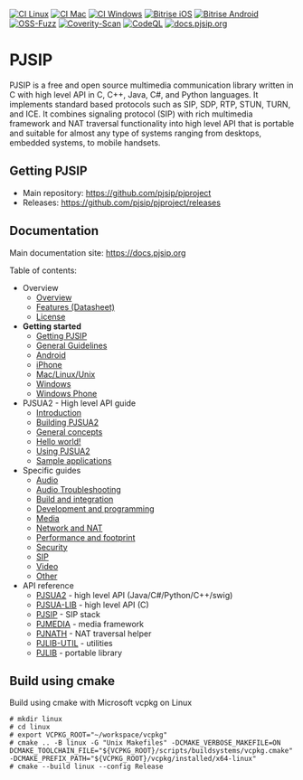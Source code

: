 
[![CI Linux](https://github.com/pjsip/pjproject/actions/workflows/ci-linux.yml/badge.svg)](https://github.com/pjsip/pjproject/actions/workflows/ci-linux.yml)
[![CI Mac](https://github.com/pjsip/pjproject/actions/workflows/ci-mac.yml/badge.svg)](https://github.com/pjsip/pjproject/actions/workflows/ci-mac.yml)
[![CI Windows](https://github.com/pjsip/pjproject/actions/workflows/ci-win.yml/badge.svg)](https://github.com/pjsip/pjproject/actions/workflows/ci-win.yml)
[![Bitrise iOS](https://img.shields.io/bitrise/70e79dc5-cae8-4cb7-a6cd-9a5bd3f3270f?token=tnXk2DZ71Zmd0qDMhFgiBg&label=CI%20iOS)](https://app.bitrise.io/app/70e79dc5-cae8-4cb7-a6cd-9a5bd3f3270f)
[![Bitrise Android](https://img.shields.io/bitrise/e4b6aade20ea9eb3?token=byZU0e1BJn_VYg2YuAs-cA&label=CI%20Android)](https://app.bitrise.io/app/e4b6aade20ea9eb3)
<BR>
[![OSS-Fuzz](https://oss-fuzz-build-logs.storage.googleapis.com/badges/pjsip.png)](https://oss-fuzz-build-logs.storage.googleapis.com/index.html#pjsip)
[![Coverity-Scan](https://scan.coverity.com/projects/905/badge.svg)](https://scan.coverity.com/projects/pjsip)
[![CodeQL](https://github.com/pjsip/pjproject/actions/workflows/codeql-analysis.yml/badge.svg)](https://github.com/pjsip/pjproject/actions/workflows/codeql-analysis.yml)
[![docs.pjsip.org](https://readthedocs.org/projects/pjsip/badge/?version=latest)](https://docs.pjsip.org/en/latest/)


# PJSIP

PJSIP is a free and open source multimedia communication library written in C with high level API in C, C++, Java, C#, and Python languages. It implements standard based protocols such as SIP, SDP, RTP, STUN, TURN, and ICE. It combines signaling protocol (SIP) with rich multimedia framework and NAT traversal functionality into high level API that is portable and suitable for almost any type of systems ranging from desktops, embedded systems, to mobile handsets.

## Getting PJSIP

- Main repository: https://github.com/pjsip/pjproject
- Releases: https://github.com/pjsip/pjproject/releases


## Documentation

Main documentation site: https://docs.pjsip.org

Table of contents:

- Overview
  - [Overview](https://docs.pjsip.org/en/latest/overview/intro.html)
  - [Features (Datasheet)](https://docs.pjsip.org/en/latest/overview/features.html)
  - [License](https://docs.pjsip.org/en/latest/overview/license.html)
- **Getting started**
  - [Getting PJSIP](https://docs.pjsip.org/en/latest/get-started/getting.html)
  - [General Guidelines](https://docs.pjsip.org/en/latest/get-started/general_guidelines.html)
  - [Android](https://docs.pjsip.org/en/latest/get-started/android/index.html)
  - [iPhone](https://docs.pjsip.org/en/latest/get-started/ios/index.html)
  - [Mac/Linux/Unix](https://docs.pjsip.org/en/latest/get-started/posix/index.html)
  - [Windows](https://docs.pjsip.org/en/latest/get-started/windows/index.html)
  - [Windows Phone](https://docs.pjsip.org/en/latest/get-started/windows-phone/index.html)
- PJSUA2 - High level API guide
  - [Introduction](https://docs.pjsip.org/en/latest/pjsua2/intro.html)
  - [Building PJSUA2](https://docs.pjsip.org/en/latest/pjsua2/building.html)
  - [General concepts](https://docs.pjsip.org/en/latest/pjsua2/general_concept.html)
  - [Hello world!](https://docs.pjsip.org/en/latest/pjsua2/building.html)
  - [Using PJSUA2](https://docs.pjsip.org/en/latest/pjsua2/using/index.html)
  - [Sample applications](https://docs.pjsip.org/en/latest/pjsua2/samples.html)
- Specific guides
  - [Audio](https://docs.pjsip.org/en/latest/specific-guides/index.html#audio)
  - [Audio Troubleshooting](https://docs.pjsip.org/en/latest/specific-guides/index.html#audio-troubleshooting)
  - [Build and integration](https://docs.pjsip.org/en/latest/specific-guides/index.html#build-integration)
  - [Development and programming](https://docs.pjsip.org/en/latest/specific-guides/index.html#development-programming)
  - [Media](https://docs.pjsip.org/en/latest/specific-guides/index.html#media)
  - [Network and NAT](https://docs.pjsip.org/en/latest/specific-guides/index.html#network-nat)
  - [Performance and footprint](https://docs.pjsip.org/en/latest/specific-guides/index.html#performance-footprint)
  - [Security](https://docs.pjsip.org/en/latest/specific-guides/index.html#security)
  - [SIP](https://docs.pjsip.org/en/latest/specific-guides/index.html#sip)
  - [Video](https://docs.pjsip.org/en/latest/specific-guides/index.html#video)
  - [Other](https://docs.pjsip.org/en/latest/specific-guides/index.html#other)
- API reference
  - [PJSUA2](https://docs.pjsip.org/en/latest/api/pjsua2/index.html) - high level API (Java/C#/Python/C++/swig)
  - [PJSUA-LIB](https://docs.pjsip.org/en/latest/api/pjsua-lib/index.html) - high level API (C)
  - [PJSIP](https://docs.pjsip.org/en/latest/api/pjsip/index.html) - SIP stack
  - [PJMEDIA](https://docs.pjsip.org/en/latest/api/pjmedia/index.html) - media framework
  - [PJNATH](https://docs.pjsip.org/en/latest/api/pjnath/index.html) - NAT traversal helper
  - [PJLIB-UTIL](https://docs.pjsip.org/en/latest/api/pjlib-util/index.html) - utilities
  - [PJLIB](https://docs.pjsip.org/en/latest/api/pjlib/index.html) - portable library

## Build using cmake

Build using cmake with Microsoft vcpkg on Linux

```shell
# mkdir linux
# cd linux
# export VCPKG_ROOT="~/workspace/vcpkg"
# cmake .. -B linux -G "Unix Makefiles" -DCMAKE_VERBOSE_MAKEFILE=ON DCMAKE_TOOLCHAIN_FILE="${VCPKG_ROOT}/scripts/buildsystems/vcpkg.cmake" -DCMAKE_PREFIX_PATH="${VCPKG_ROOT}/vcpkg/installed/x64-linux"
# cmake --build linux --config Release
```
